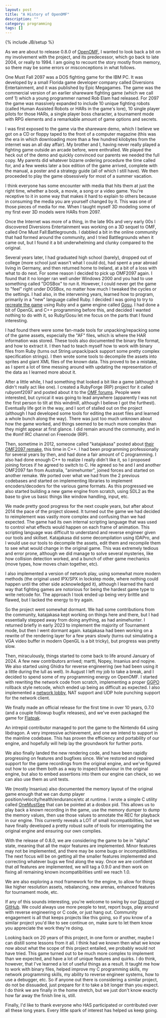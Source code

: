 ```yaml
---
layout: post
title: "A History of OpenOMF"
description: ""
category: programming
tags: []
---
```

{% include JB/setup %}

As we are about to release 0.8.0 of [OpenOMF](http://openomf.org), I wanted to
look back a bit on my involvement with the project, and its predecessor, which
go back to late 2004, or really to 1994. I am going to recount the story mostly
from memory, so there may be some errors or misconceptions in what follows.

One Must Fall 2097 was a DOS fighting game for the IBM PC. It was developed by a
small Florida game developer company called Diversions Entertainment, and it was
published by Epic Megagames. The game was the commercial version of an earlier
shareware fighting game (which we call omf 1) which a young programmer named Rob
Elam had released. For 2097 the game was massively expanded to include 10 unique
fighting robots (called Human Assisted Robots or HARs in the game's lore), 10
single player pilots for those HARs, a single player boss character, a
tournament mode with RPG elements and a remarkable amount of game options and
secrets.

I was first exposed to the game via the shareware demo, which I believe we got
on a CD or floppy taped to the front of a computer magazine (this was the era in
which downloading more than a few hundred kilobytes from the internet was an all
day affair). My brother and I, having never really played a fighting game
outside an arcade before, were enthralled. We played the heck out of the demo
and quickly convinced our parents we needed the full copy. My parents did
whatever bizarre ordering procedure the time called for, and a few weeks later a
box edition of the game arrived, complete with the manual, a poster and a
strategy guide (all of which I still have). We then proceeded to play the game
obsessively for most of a summer vacation.

I think everyone has some encounter with media that hits them at just the right
time, whether a book, a movie, a song or a video game. You're receptive to it in
some way that makes it hard to explain to others because in consuming the media
you are yourself changed by it. This was one of those pieces of media for me.
When I taught myself 3D modeling some of my first ever 3D models were HARs from
2097.

Once the Internet was more of a thing, in the late 90s and very early 00s I
discovered Diversions Entertainment was working on a 3D sequel to OMF, called
One Must Fall:Battlegrounds. I dabbled a bit in the online community that had
formed around the community, and I tried Battlegrounds when it came out, but I
found it a bit underwhelming and clunky compared to the original.

Several years later, I had graduated high school (barely), dropped out of
college (more school just wasn't what I could do), had spent a year abroad
living in Germany, and then returned home to Ireland, at a bit of a loss with
what to do next. For some reason I decided to pick up OMF2097 again. I found
that it no longer ran well under Windows 2000 and you had to use something
called "DOSBox" to run it. However, I could never get the game to "feel" right
under DOSBox, no matter how much I tweaked the cycles or the settings. I had
also, in the intervening years, learned how to program, primarily in a "new"
language called Ruby. I decided I was going to try to [recreate the
game](https://github.com/Vagabond/rubyomf2097) using
Ruby and a game engine called [Gosu](https://www.libgosu.org/). I had done a bit
of OpenGL and C++ programming before this, and decided I wanted nothing to do
with it, so Ruby/Gosu let me focus on the parts that I found interesting.

I had found there were some fan-made tools for unpacking/repacking some of the
game assets, especially the "AF" files, which is where the HAR information was
stored. These tools also documented the binary file format, and how to extract
it. I then had to teach myself how to work with binary files from Ruby (turns
out String.unpack/pack support some pretty complex specification strings). I
then wrote some tools to decompile the assets into sprites and giant XML files
of the known data. This proved to be a mistake, as I spent a lot of time messing
around with updating the representation of the data as I learned more about it.

After a little while, I had something that looked a bit like a game (although it
didn't really act like one). I created a RubyForge (RIP) project for it called
rubyomf2097 and posted about it to the [OMF
forums](https://web.archive.org/web/20081231224855/http://www.omf2097.com/~forum/viewthread.php?tid=193).
People were interested, but cynical it was going to lead anywhere (apparently I was not the first person to
tilt at this windmill, although I believe I got the furthest). Eventually life
got in the way, and I sort of stalled out on the project (although I had
developed some tools for editing the asset files and learned a whole bunch along
the way). There was just too much unknown about how the game worked, and things
seemed to be much more complex than they might appear at first glance. I did
remain around the community, and in the #omf IRC channel on Freenode (RIP).

Then, sometime in 2012, someone called "katajakasa" posted about
[their OMF2097 remake](https://github.com/katajakasa/old-omf2097-engine-remake),
this time in C++. I had been programming professionally for several
years by then, and had done a fair amount of C programming. I also had done
enough C++ to realize I really didn't like it, so I proposed joining forces if
he agreed to switch to C. He agreed so he and I and another OMF2097 fan from
Australia, "animehunter", joined forces and started on another remake. We ported
over what we had from the 2 previous codebases and started on implementing
libraries to implement encoders/decoders for the various game formats. As this
progressed we also started building a new game engine from scratch, using SDL2
as the base to give us basic things like window handling, input, etc.

We made pretty good progress for the next couple years, but after about 2014 the
pace of the project slowed. It turned out the game we had decided to reimplement
was vastly more complex and confusing than we had expected. The game had its
own internal scripting language that was used to control what effects would
happen on each frame of animation. This scripting language was difficult to
understand and reverse engineer given our tools and skillset. Katajakasa did
some decompilation using IDAPro, and I would use our tools to decompile the
assets, edit them and recompile them to see what would change in the original
game. This was extremely tedious and error prone, although we did manage to
solve several mysteries, like how collision detection worked, and a bunch of
other game mechanics (move types, how moves chain together, etc).

I also implemented a version of network play, using somewhat more modern
methods (the original used IPX/SPX in lockstep mode, where nothing could happen
until the other side acknowledged it), although I learned the hard way that
fighting games are notorious for being the hardest game type to write netcode
for. The approach I took ended up being very brittle and flawed, but I lacked
the energy to try again.

So the project went somewhat dormant. We had some contributions from the
community, katajakasa kept working on things here and there, but I had
essentially stepped away from doing anything, as had animehunter. I returned
briefly in early 2023 to implement the majority of Tournament mode, but then I
went dormant again. katajakasa had been working on a rewrite of the rendering
layer for a few years slowly (turns out simulating a VGA video buffer in modern
OpenGL is a bit tricky), but progress was pretty slow.

Then, miraculously, things started to come back to life around January of 2024.
A few new contributors arrived; martti, Nopey, Insanius and nopjne.
We also started using Ghidra for reverse engineering (we had been using it a
little during the lull as well). In August I left my job to take a break, and I
decided to spend some of my programming energy on OpenOMF. I started with
rewriting the network code from scratch, implementing a proper
[GGPO](http://ggpo.net) rollback style netcode, which ended up being as
difficult as expected. I also implemented a
[network lobby](https://github.com/omf2097/openomf_lobby), NAT support and UDP
hole punching support for the network client.

We finally made an official release for the first time in over 10 years, 0.7.0
(and a couple followup bugfix releases), and we've even packaged the game for
[Flatpak](https://flathub.org/apps/org.openomf.OpenOMF).

An intrepid contributor managed to port the game to the Nintendo 64 using
libdragon. A very impressive achievement, and one we intend to support in the
mainline codebase. This has proven the efficiency and portability of our engine,
and hopefully will help lay the groundwork for further ports.

We also finally landed the new rendering code, and have been rapidly progressing
on features and bugfixes since. We've restored and repaired support for the game
recordings from the original engine, and we've figured out how to use them both
as a way to inspect behaviour in the original engine, but also to embed
assertions into them our engine can check, so we can also use them as unit
tests.

We (mostly Insanius) also documented the memory layout of the original game
enough that we can dump player position/velocity/health/endurance/etc at
runtime. I wrote a simple C utility called
[OneMustSee](https://github.com/omf2097/OneMustSee) that can be
pointed at a dosbox pid. This allows us to play back a known recording in the
game, use the memory dumper to dump the memory values, then use those values to
annotate the REC for playback in our engine. This currently reveals a LOT of
small incompatibilities, but we have finally developed a pretty robust suite of
tools for interrogating the original engine and ensuring our own complies.

With the release of 0.8.0, we are considering the game to be in "alpha" state,
meaning that all the major features are implemented. Minor features may not be
implemented, and there may be some bugs or incompatibilities. The next focus
will be on getting all the smaller features implemented and correcting whatever
bugs we find along the way. Once we are confident that *all* features are
implemented, we will tag a 0.9.0 and then work on fixing all remaining known
incompatibilities until we reach 1.0.

We are also exploring a mod framework for the engine, to allow for things like
higher resolution assets, rebalancing, new arenas, enhanced features for
tournament mode, etc.

If any of this sounds interesting, you're welcome to swing by our
[Discord](https://discord.gg/7CPPzab) or
[GitHub](https://github.com/omf2097/openomf). We could always use more people to
test, report bugs, play around with reverse engineering or C code, or just hang
out. Community engagement is all that keeps projects like this going, so if you
know of a similar project you'd like to see continue on, make sure to let them
know you appreciate the work they're doing.

Looking back on 20 years of this project, in one form or another, maybe I can
distill some lessons from it all. I think had we known then what we know now
about what the scope of this project entailed, we probably would not have tried.
This game turned out to be much more complex to implement than we expected, and
have a lot of unique features and quirks. I do think, however, that I've learned
a lot of useful things as a result. It taught me how to work with binary files,
helped improve my C programming skills, my network programming skills, my
ability to reverse engineer systems, how to use a debugger, etc. So if anyone
out there is considering a similar project, do not be dissuaded, just prepare
for it to take a bit longer than you expect. I do think we are finally in the
home stretch, but we just don't know exactly how far away the finish line is,
still.

Finally, I'd like to thank everyone who HAS participated or contributed over all
these long years. Every little spark of interest has helped us keep going.
